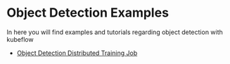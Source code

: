 # Object Detection Examples
In here you will find examples and tutorials regarding object detection with kubeflow

- [Object Detection Distributed Training Job](distributed_training)

